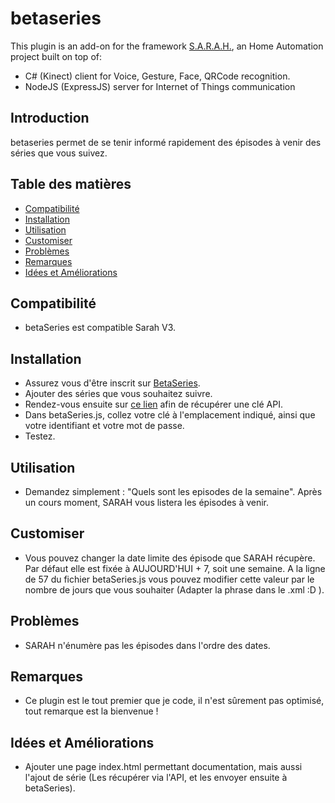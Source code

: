 betaseries
==========

This plugin is an add-on for the framework [S.A.R.A.H.](http://encausse.net/s-a-r-a-h), an Home Automation project built
on top of:
* C# (Kinect) client for Voice, Gesture, Face, QRCode recognition.
* NodeJS (ExpressJS) server for Internet of Things communication

## Introduction
betaseries permet de se tenir informé rapidement des épisodes à venir des séries que vous suivez.

## Table des matières
- [Compatibilité](#compatibilité)
- [Installation](#installation)
- [Utilisation](#utilsation)
- [Customiser](#customiser)
- [Problèmes](#problemes)
- [Remarques](#remarques)
- [Idées et Améliorations](#idees)

## Compatibilité
- betaSeries est compatible Sarah V3.

## Installation
- Assurez vous d'être inscrit sur [BetaSeries](http://www.betaseries.com/).
- Ajouter des séries que vous souhaitez suivre.
- Rendez-vous ensuite sur [ce lien](http://www.betaseries.com/api/) afin de récupérer une clé API.
- Dans betaSeries.js, collez votre clé à l'emplacement indiqué, ainsi que votre identifiant et votre mot de passe.
- Testez.

## Utilisation
- Demandez simplement : "Quels sont les episodes de la semaine". Après un cours moment, SARAH vous listera les épisodes à venir.

## Customiser
- Vous pouvez changer la date limite des épisode que SARAH récupère. Par défaut elle est fixée à AUJOURD'HUI + 7, soit une semaine. A la ligne de 57 du fichier betaSeries.js vous pouvez modifier cette valeur par le nombre de jours que vous souhaiter (Adapter la phrase dans le .xml :D ).

## Problèmes
- SARAH n'énumère pas les épisodes dans l'ordre des dates.

## Remarques
- Ce plugin est le tout premier que je code, il n'est sûrement pas optimisé, tout remarque est la bienvenue !  

## Idées et Améliorations
- Ajouter une page index.html permettant documentation, mais aussi l'ajout de série (Les récupérer via l'API, et les envoyer ensuite à betaSeries).
